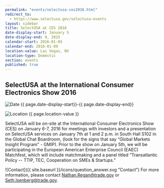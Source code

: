 ```yaml
---
permalink: "events/selectusa-ces2016.html"
redirect_to:
  - https://www.selectusa.gov/selectusa-events
layout: sidebar
title: SelectUSA at CES 2016
date-display-start: January 5
date-display-end: 9, 2015
calendar-start: 2016-01-05
calendar-end: 2016-01-09
location-value: Las Vegas, NV
location-type: Domestic
section: events
published: true
---
```


## SelectUSA at the International Consumer Electronics Show 2016

![Date](https://google.github.io/material-design-icons/action/svg/design/ic_event_24px.svg "Date") {{ page.date-display-start}}-{{ page.date-display-end}}

![Location](http://google.github.io/material-design-icons/social/svg/design/ic_location_city_24px.svg "Location") {{ page.location-value }}

SelectUSA will be on-site at the International Consumer Electronics Show (CES) on January 6-7, 2016 for meetings with investors and a presentation on SelectUSA services on January 7th at 1 and 2 p.m. in South Hall S102 in the Global Chat Boardroom, (look for the signs that say “Global Markets Insight Program" - GMIP). Prior to the show on January 5th, we will be participating in the European American Enterprise Council (EAEC) Matchfest, which will include matchmaking and a panel titled “Transatlantic Policy -- TTIP, TEC, Cooperation on SMEs & Startups.”

![Contact]({{ site.baseurl }}/icons/question_answer.svg "Contact") For more information, please contact [Nathan.Regan@trade.gov](mailto:nathan.regan@trade.gov?Subject=SelectUSA%20at%20CES%202016%20Information) or [Seth.Isenberg@trade.gov](mailto:seth.isenberg@trade.gov?Subject=SelectUSA%20at%20CES%202016%20Information).
